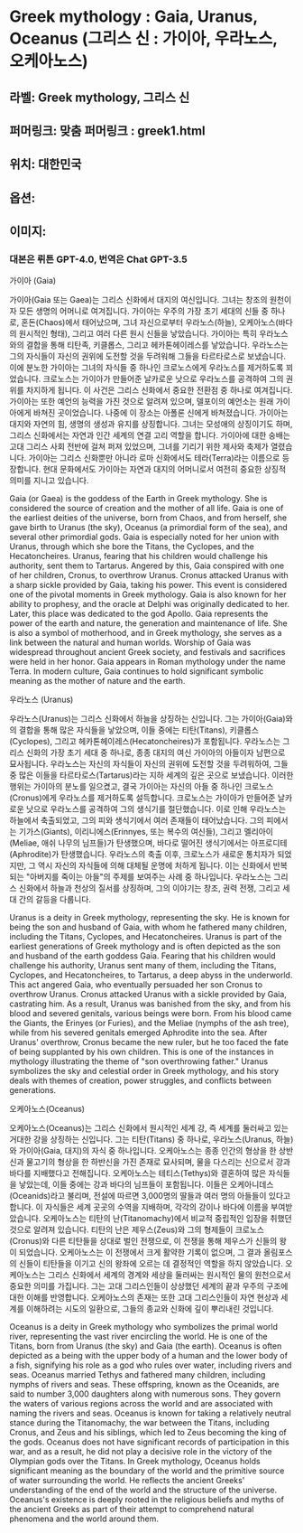 # Greek mythology : Gaia, Uranus, Oceanus (그리스 신 : 가이아, 우라노스, 오케아노스)

## 라벨: Greek mythology, 그리스 신

## 퍼머링크: 맞춤 퍼머링크 : greek1.html

## 위치: 대한민국

## 옵션:

## 이미지:

### 대본은 뤼튼 GPT-4.0, 번역은 Chat GPT-3.5

가이아 (Gaia)

가이아(Gaia 또는 Gaea)는 그리스 신화에서 대지의 여신입니다. 그녀는 창조의 원천이자 모든 생명의 어머니로 여겨집니다. 가이아는 우주의 가장 초기 세대의 신들 중 하나로, 혼돈(Chaos)에서 태어났으며, 그녀 자신으로부터 우라노스(하늘), 오케아노스(바다의 원시적인 형태), 그리고 여러 다른 원시 신들을 낳았습니다.
가이아는 특히 우라노스와의 결합을 통해 티탄족, 키클롭스, 그리고 헤카톤헤이레스를 낳았습니다. 우라노스는 그의 자식들이 자신의 권위에 도전할 것을 두려워해 그들을 타르타로스로 보냈습니다. 이에 분노한 가이아는 그녀의 자식들 중 하나인 크로노스에게 우라노스를 제거하도록 꾀었습니다. 크로노스는 가이아가 만들어준 날카로운 낫으로 우라노스를 공격하여 그의 권위를 차지하게 됩니다. 이 사건은 그리스 신화에서 중요한 전환점 중 하나로 여겨집니다.
가이아는 또한 예언의 능력을 가진 것으로 알려져 있으며, 델포이의 예언소는 원래 가이아에게 바쳐진 곳이었습니다. 나중에 이 장소는 아폴론 신에게 바쳐졌습니다.
가이아는 대지와 자연의 힘, 생명의 생성과 유지를 상징합니다. 그녀는 모성애의 상징이기도 하며, 그리스 신화에서는 자연과 인간 세계의 연결 고리 역할을 합니다. 가이아에 대한 숭배는 고대 그리스 사회 전반에 걸쳐 퍼져 있었으며, 그녀를 기리기 위한 제사와 축제가 열렸습니다.
가이아는 그리스 신화뿐만 아니라 로마 신화에서도 테라(Terra)라는 이름으로 등장합니다. 현대 문화에서도 가이아는 자연과 대지의 어머니로서 여전히 중요한 상징적 의미를 지니고 있습니다.

Gaia (or Gaea) is the goddess of the Earth in Greek mythology. She is considered the source of creation and the mother of all life. Gaia is one of the earliest deities of the universe, born from Chaos, and from herself, she gave birth to Uranus (the sky), Oceanus (a primordial form of the sea), and several other primordial gods.
Gaia is especially noted for her union with Uranus, through which she bore the Titans, the Cyclopes, and the Hecatoncheires. Uranus, fearing that his children would challenge his authority, sent them to Tartarus. Angered by this, Gaia conspired with one of her children, Cronus, to overthrow Uranus. Cronus attacked Uranus with a sharp sickle provided by Gaia, taking his power. This event is considered one of the pivotal moments in Greek mythology.
Gaia is also known for her ability to prophesy, and the oracle at Delphi was originally dedicated to her. Later, this place was dedicated to the god Apollo.
Gaia represents the power of the earth and nature, the generation and maintenance of life. She is also a symbol of motherhood, and in Greek mythology, she serves as a link between the natural and human worlds. Worship of Gaia was widespread throughout ancient Greek society, and festivals and sacrifices were held in her honor.
Gaia appears in Roman mythology under the name Terra. In modern culture, Gaia continues to hold significant symbolic meaning as the mother of nature and the earth.

우라노스 (Uranus)

우라노스(Uranus)는 그리스 신화에서 하늘을 상징하는 신입니다. 그는 가이아(Gaia)와의 결합을 통해 많은 자식들을 낳았으며, 이들 중에는 티탄(Titans), 키클롭스(Cyclopes), 그리고 헤카톤헤이레스(Hecatoncheires)가 포함됩니다. 우라노스는 그리스 신화의 가장 초기 세대 중 하나로, 종종 대지의 여신 가이아의 아들이자 남편으로 묘사됩니다.
우라노스는 자신의 자식들이 자신의 권위에 도전할 것을 두려워하여, 그들 중 많은 이들을 타르타로스(Tartarus)라는 지하 세계의 깊은 곳으로 보냈습니다. 이러한 행위는 가이아의 분노를 일으켰고, 결국 가이아는 자신의 아들 중 하나인 크로노스(Cronus)에게 우라노스를 제거하도록 설득합니다.
크로노스는 가이아가 만들어준 날카로운 낫으로 우라노스를 공격하여 그의 생식기를 절단했습니다. 이로 인해 우라노스는 하늘에서 축출되었고, 그의 피와 생식기에서 여러 존재들이 태어났습니다. 그의 피에서는 기가스(Giants), 이리니에스(Erinnyes, 또는 복수의 여신들), 그리고 멜리아이(Meliae, 애쉬 나무의 님프들)가 탄생했으며, 바다로 떨어진 생식기에서는 아프로디테(Aphrodite)가 탄생했습니다.
우라노스의 축출 이후, 크로노스가 새로운 통치자가 되었지만, 그 역시 자신의 자식들에 의해 대체될 운명에 처하게 됩니다. 이는 신화에서 반복되는 "아버지를 죽이는 아들"의 주제를 보여주는 사례 중 하나입니다.
우라노스는 그리스 신화에서 하늘과 천상의 질서를 상징하며, 그의 이야기는 창조, 권력 전쟁, 그리고 세대 간의 갈등을 다룹니다.

Uranus is a deity in Greek mythology, representing the sky. He is known for being the son and husband of Gaia, with whom he fathered many children, including the Titans, Cyclopes, and Hecatoncheires. Uranus is part of the earliest generations of Greek mythology and is often depicted as the son and husband of the earth goddess Gaia.
Fearing that his children would challenge his authority, Uranus sent many of them, including the Titans, Cyclopes, and Hecatoncheires, to Tartarus, a deep abyss in the underworld. This act angered Gaia, who eventually persuaded her son Cronus to overthrow Uranus.
Cronus attacked Uranus with a sickle provided by Gaia, castrating him. As a result, Uranus was banished from the sky, and from his blood and severed genitals, various beings were born. From his blood came the Giants, the Erinyes (or Furies), and the Meliae (nymphs of the ash tree), while from his severed genitals emerged Aphrodite into the sea.
After Uranus' overthrow, Cronus became the new ruler, but he too faced the fate of being supplanted by his own children. This is one of the instances in mythology illustrating the theme of "son overthrowing father."
Uranus symbolizes the sky and celestial order in Greek mythology, and his story deals with themes of creation, power struggles, and conflicts between generations.

오케아노스(Oceanus)

오케아노스(Oceanus)는 그리스 신화에서 원시적인 세계 강, 즉 세계를 둘러싸고 있는 거대한 강을 상징하는 신입니다. 그는 티탄(Titans) 중 하나로, 우라노스(Uranus, 하늘)와 가이아(Gaia, 대지)의 자식 중 하나입니다. 오케아노스는 종종 인간의 형상을 한 상반신과 물고기의 형상을 한 하반신을 가진 존재로 묘사되며, 물을 다스리는 신으로서 강과 바다를 지배했다고 전해집니다.
오케아노스는 테티스(Tethys)와 결혼하여 많은 자식들을 낳았는데, 이들 중에는 강과 바다의 님프들이 포함됩니다. 이들은 오케아니데스(Oceanids)라고 불리며, 전설에 따르면 3,000명의 딸들과 여러 명의 아들들이 있다고 합니다. 이 자식들은 세계 곳곳의 수역을 지배하며, 각각의 강이나 바다에 이름을 부여받았습니다.
오케아노스는 티탄의 난(Titanomachy)에서 비교적 중립적인 입장을 취했던 것으로 알려져 있습니다. 티탄의 난은 제우스(Zeus)와 그의 형제들이 크로노스(Cronus)와 다른 티탄들을 상대로 벌인 전쟁으로, 이 전쟁을 통해 제우스가 신들의 왕이 되었습니다. 오케아노스는 이 전쟁에서 크게 활약한 기록이 없으며, 그 결과 올림포스의 신들이 티탄들을 이기고 신의 왕좌에 오르는 데 결정적인 역할을 하지 않았습니다.
오케아노스는 그리스 신화에서 세계의 경계와 세상을 둘러싸는 원시적인 물의 원천으로서 중요한 의미를 가집니다. 그는 고대 그리스인들이 상상했던 세계의 끝과 우주의 구조에 대한 이해를 반영합니다. 오케아노스의 존재는 또한 고대 그리스인들이 자연 현상과 세계를 이해하려는 시도의 일환으로, 그들의 종교와 신화에 깊이 뿌리내린 것입니다.

Oceanus is a deity in Greek mythology who symbolizes the primal world river, representing the vast river encircling the world. He is one of the Titans, born from Uranus (the sky) and Gaia (the earth). Oceanus is often depicted as a being with the upper body of a human and the lower body of a fish, signifying his role as a god who rules over water, including rivers and seas.
Oceanus married Tethys and fathered many children, including nymphs of rivers and seas. These offspring, known as the Oceanids, are said to number 3,000 daughters along with numerous sons. They govern the waters of various regions across the world and are associated with naming the rivers and seas.
Oceanus is known for taking a relatively neutral stance during the Titanomachy, the war between the Titans, including Cronus, and Zeus and his siblings, which led to Zeus becoming the king of the gods. Oceanus does not have significant records of participation in this war, and as a result, he did not play a decisive role in the victory of the Olympian gods over the Titans.
In Greek mythology, Oceanus holds significant meaning as the boundary of the world and the primitive source of water surrounding the world. He reflects the ancient Greeks' understanding of the end of the world and the structure of the universe. Oceanus's existence is deeply rooted in the religious beliefs and myths of the ancient Greeks as part of their attempt to comprehend natural phenomena and the world around them.
